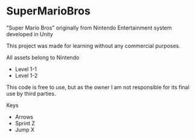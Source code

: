 # SuperMarioBros
"Super Mario Bros" originally from Nintendo Entertainment system developed in Unity

This project was made for learning without any commercial purposes.

All assets belong to Nintendo

* Level 1-1
* Level 1-2

This code is free to use, but as the owner I am not responsible for its final use by third parties.

Keys
* Arrows
* Sprint Z
* Jump X
